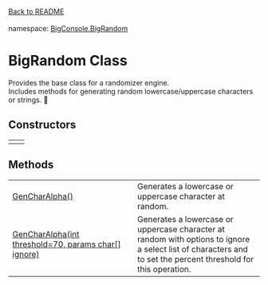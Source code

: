 <a href="https://github.com/redrithm/BigConsole/blob/master/README.md#bigconsole">Back to README</a><br/><br/>
namespace: <a href="https://github.com/redrithm/BigConsole/blob/master/documentation/BigRandom/NAMESPACE.md#bigconsole-bigrandom-namespace">BigConsole.BigRandom</a>
<h1 id="bigtext-class">BigRandom Class</h1>
Provides the base class for a randomizer engine.<br/>Includes methods for generating random lowercase/uppercase characters or strings. &#x1F34E;

<h2>Constructors</h2>
<table>
<tbody>
<tr>
<td>
</td>
<td>
</td>
</tr>
</tbody>
</table>

<h2>Methods</h2>
<table>
<tbody>
<tr>
<td>
<a href="https://www.youtube.com/watch?v=5D_e9rCvu-I">GenCharAlpha()</a>
</td>
<td>
Generates a lowercase or uppercase character at random.
</td>
</tr>
<tr>
<td width="500">
<a href="https://www.youtube.com/watch?v=5D_e9rCvu-I">GenCharAlpha(int threshold=70, params char[] ignore)</a>
</td>
<td width="650">
Generates a lowercase or uppercase character at random with options to ignore a select list of characters and to set the percent threshold for this operation.</td>
</tr>
</tbody>
</table>
